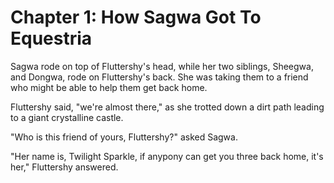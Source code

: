 # Chapter 1: How Sagwa Got To Equestria

Sagwa rode on top of Fluttershy's head, while her two siblings, Sheegwa, and Dongwa, rode on Fluttershy's back. She was taking them to a friend who might be able to help them get back home.

Fluttershy said, "we're almost there," as she trotted down a dirt path leading to a giant crystalline castle.

"Who is this friend of yours, Fluttershy?" asked Sagwa.

"Her name is, Twilight Sparkle, if anypony can get you three back home, it's her," Fluttershy answered.

